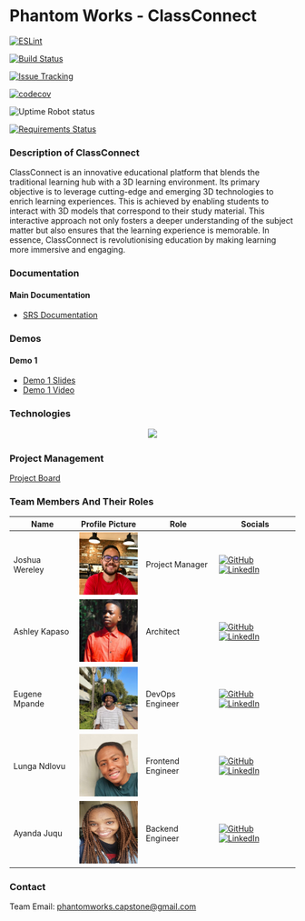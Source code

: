 # Phantom Works - ClassConnect

[![ESLint](https://github.com/COS301-SE-2024/ClassConnect/actions/workflows/linter.yml/badge.svg)](https://github.com/COS301-SE-2024/ClassConnect/actions/workflows/linter.yml)

[![Build Status](https://img.shields.io/badge/Build_Status-GitHub_Actions-brightgreen)](https://github.com/COS301-SE-2024/ClassConnect/actions/workflows/linter.yml)

[![Issue Tracking](https://img.shields.io/badge/Issue_Tracking-GitHub_Issues-yellow)](https://github.com/COS301-SE-2024/ClassConnect/issues)

[![codecov](https://codecov.io/github/COS301-SE-2024/ClassConnect/graph/badge.svg?token=W2cOxCJT1g)](https://codecov.io/github/COS301-SE-2024/ClassConnect)

![Uptime Robot status](https://img.shields.io/uptimerobot/status/m797015486-75c486778a8f87b141372bd7)

[![Requirements Status](https://img.shields.io/badge/Requirements-requires.io-orange)](link_to_requires_io)

<!-- This for the demo -->

### Description of ClassConnect

ClassConnect is an innovative educational platform that blends the traditional learning
hub with a 3D learning environment. Its primary objective is to leverage cutting-edge
and emerging 3D technologies to enrich learning experiences. This is achieved by
enabling students to interact with 3D models that correspond to their study material.
This interactive approach not only fosters a deeper understanding of the subject matter
but also ensures that the learning experience is memorable. In essence, ClassConnect
is revolutionising education by making learning more immersive and engaging.

### Documentation

#### Main Documentation

- [SRS Documentation](https://drive.google.com/file/d/1wYVm633sFN6IBOVznN6bsqExY96VErcM/view?usp=sharing)


### Demos

#### Demo 1

- [Demo 1 Slides](https://docs.google.com/presentation/d/1L8ZY2dsLOlN_DjLjXGGN0u27xAqYxq00/edit?usp=sharing&ouid=106314516968758648353&rtpof=true&sd=true)
- [Demo 1 Video](https://drive.google.com/file/d/1AJAgftIAKCBaGVa4KQGHvoX01R3dvBUb/view?usp=sharing)

### Technologies

<p align="center">
    <a href="https://skillicons.dev">
        <img src="https://skillicons.dev/icons?i=blender,bun,cypress,fastapi,figma,gcp,jest,mongodb,nextjs,svelte,threejs,vercel&perline=6" />
    </a>
</p>

### Project Management

[Project Board](https://github.com/orgs/COS301-SE-2024/projects/80)

### Team Members And Their Roles

| Name           | Profile Picture                                                                                                    | Role              | Socials                                                                                                                                                                                           |
| -------------- | ------------------------------------------------------------------------------------------------------------------ | ----------------- | ------------------------------------------------------------------------------------------------------------------------------------------------------------------------------------------------- |
| Joshua Wereley | <img src="./profile-pictures/joshua-profile-picture.jpeg" alt="Joshua's Profile Picture" width="110" height="110"> | Project Manager   | <a href="#" target="_blank"><img src="https://skillicons.dev/icons?i=github" alt="GitHub"></a> <a href="#" target="_blank"><img src="https://skillicons.dev/icons?i=linkedin" alt="LinkedIn"></a> |
| Ashley Kapaso  | <img src="./profile-pictures/ashley-profile-picture.jpeg" alt="Ashley's Profile Picture" width="110" height="110"> | Architect         | <a href="#" target="_blank"><img src="https://skillicons.dev/icons?i=github" alt="GitHub"></a> <a href="#" target="_blank"><img src="https://skillicons.dev/icons?i=linkedin" alt="LinkedIn"></a> |
| Eugene Mpande  | <img src="./profile-pictures/eugene-profile-picture.jpeg" alt="Eugene's Profile Picture" width="110" height="110"> | DevOps Engineer   | <a href="#" target="_blank"><img src="https://skillicons.dev/icons?i=github" alt="GitHub"></a> <a href="#" target="_blank"><img src="https://skillicons.dev/icons?i=linkedin" alt="LinkedIn"></a> |
| Lunga Ndlovu   | <img src="./profile-pictures/lunga-profile-picture.jpeg" alt="Lunga's Profile Picture" width="110" height="110">   | Frontend Engineer | <a href="#" target="_blank"><img src="https://skillicons.dev/icons?i=github" alt="GitHub"></a> <a href="#" target="_blank"><img src="https://skillicons.dev/icons?i=linkedin" alt="LinkedIn"></a> |
| Ayanda Juqu    | <img src="./profile-pictures/ayanda-profile-picture.jpeg" alt="Ayanda's Profile Picture" width="110" height="110"> | Backend Engineer  | <a href="#" target="_blank"><img src="https://skillicons.dev/icons?i=github" alt="GitHub"></a> <a href="#" target="_blank"><img src="https://skillicons.dev/icons?i=linkedin" alt="LinkedIn"></a> |

### Contact

Team Email: <phantomworks.capstone@gmail.com>
